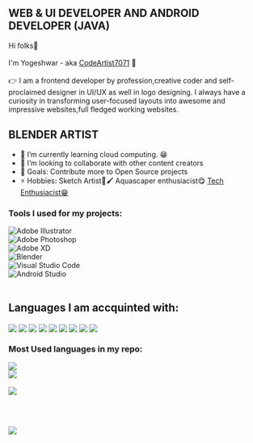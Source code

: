 
##  WEB & UI DEVELOPER AND ANDROID DEVELOPER (JAVA)
Hi folks👏<br><br/>
I'm Yogeshwar - aka [CodeArtist7071][website] 👋
<br><br/>
👉 I am a frontend developer by profession,creative coder and self-proclaimed designer in UI/UX as well in logo designing. I always have a curiosity in transforming user-focused layouts into awesome and impressive 
websites,full fledged working websites.
## BLENDER ARTIST

- 🌱 I’m currently learning cloud computing. 😁
- 👯 I’m looking to collaborate with other content creators
- 🥅 Goals: Contribute more to Open Source projects
- ⚡ Hobbies: Sketch Artist🎨🖌️   Aquascaper enthusiacist😋  [Tech Enthusiacist😁][website]

### Tools I used for my projects:
![Adobe Illustrator](https://img.shields.io/badge/adobe%20illustrator-%23FF9A00.svg?style=for-the-badge&logo=adobe%20illustrator&logoColor=white)
<br>
![Adobe Photoshop](https://img.shields.io/badge/adobe%20photoshop-%2331A8FF.svg?style=for-the-badge&logo=adobe%20photoshop&logoColor=white)
<br>
![Adobe XD](https://img.shields.io/badge/Adobe%20XD-470137?style=for-the-badge&logo=Adobe%20XD&logoColor=#FF61F6)
<br>
![Blender](https://img.shields.io/badge/blender-%23F5792A.svg?style=for-the-badge&logo=blender&logoColor=white)
<br>
![Visual Studio Code](https://img.shields.io/badge/Visual%20Studio%20Code-0078d7.svg?style=for-the-badge&logo=visual-studio-code&logoColor=white)
<br>
![Android Studio](https://img.shields.io/badge/Android%20Studio-3DDC84.svg?style=for-the-badge&logo=android-studio&logoColor=white)
<br>
<br />
## Languages I am accquinted with:
<img align="center" src="https://img.shields.io/badge/HTML5-E34F26?style=for-the-badge&logo=html5&logoColor=white"><img/>
<img align="center" src="https://img.shields.io/badge/CSS3-1572B6?style=for-the-badge&logo=css3&logoColor=white"><img/>
<img align="center" src="https://img.shields.io/badge/PHP-777BB4?style=for-the-badge&logo=php&logoColor=white"><img/>
<img align="center" src="https://img.shields.io/badge/JavaScript-323330?style=for-the-badge&logo=javascript&logoColor=F7DF1E"><img/>
<img align="center" src="https://img.shields.io/badge/json-5E5C5C?style=for-the-badge&logo=json&logoColor=white"><img/>
<img align="center" src="https://img.shields.io/badge/C%2B%2B-00599C?style=for-the-badge&logo=c%2B%2B&logoColor=white"><img/>
<img align="center" src="https://img.shields.io/badge/React-20232A?style=for-the-badge&logo=react&logoColor=61DAFB"><img/>
<img align="center" src="https://img.shields.io/badge/Tailwind_CSS-38B2AC?style=for-the-badge&logo=tailwind-css&logoColor=white"><img/>
<img align="center" src="https://img.shields.io/badge/Bootstrap-563D7C?style=for-the-badge&logo=bootstrap&logoColor=white"><img/>


### Most Used languages in my repo:
<a href="https://github.com/anuraghazra/github-readme-stats">
  <img align="center" margin-left:auto; margin-right:auto;" src="https://github-readme-stats.vercel.app/api/top-langs/?username=CodeArtist7071&langs_count=8&theme=dark&repo=github-readme-stats" />
</a>
<br/>


<a href="https://github.com/CodeArtist7071/ecommerce-product-page">
  <img align="center" src="https://github-readme-stats.vercel.app/api/pin/?username=CodeArtist7071&theme=dark&repo=ecommerce-product-page" />
</a>
<br>
<br/>
<a href="https://github.com/CodeArtist7071/food_delivery_trymeal">
  <img align="center" src="https://github-readme-stats.vercel.app/api/pin/?username=CodeArtist7071&theme=dark&repo=food_delivery_trymeal" />
</a>

[website]: https://techbites.co.in
[twitter]: https://twitter.com/
[linkedin]: https://linkedin.com/in/
<br>
<br/>

<img align="center" src="https://komarev.com/ghpvc/?username=CodeArtist7071&color=blue&style=for-the-badge"><img/>
